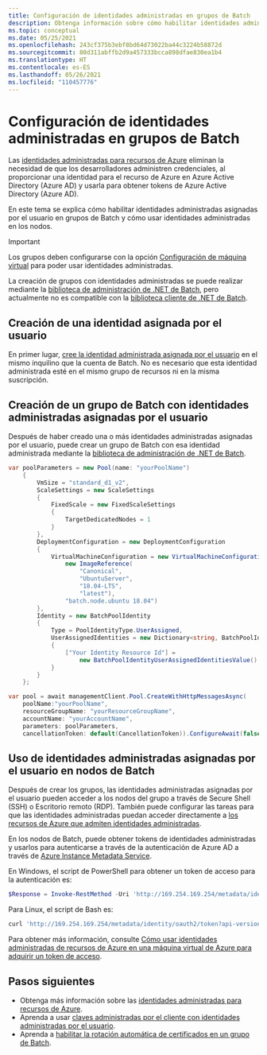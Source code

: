 ```yaml
---
title: Configuración de identidades administradas en grupos de Batch
description: Obtenga información sobre cómo habilitar identidades administradas asignadas por el usuario en grupos de Batch y cómo usar identidades administradas en los nodos.
ms.topic: conceptual
ms.date: 05/25/2021
ms.openlocfilehash: 243cf375b3ebf8bd64d73022ba44c3224b58872d
ms.sourcegitcommit: 80d311abffb2d9a457333bcca898dfae830ea1b4
ms.translationtype: HT
ms.contentlocale: es-ES
ms.lasthandoff: 05/26/2021
ms.locfileid: "110457776"
---
```

# <a name="configure-managed-identities-in-batch-pools"></a>Configuración de identidades administradas en grupos de Batch

Las [identidades administradas para recursos de Azure](../active-directory/managed-identities-azure-resources/overview.md) eliminan la necesidad de que los desarrolladores administren credenciales, al proporcionar una identidad para el recurso de Azure en Azure Active Directory (Azure AD) y usarla para obtener tokens de Azure Active Directory (Azure AD).

En este tema se explica cómo habilitar identidades administradas asignadas por el usuario en grupos de Batch y cómo usar identidades administradas en los nodos.

> [!IMPORTANT]
> Los grupos deben configurarse con la opción [Configuración de máquina virtual](nodes-and-pools.md#virtual-machine-configuration) para poder usar identidades administradas.
>
> La creación de grupos con identidades administradas se puede realizar mediante la [biblioteca de administración de .NET de Batch](/dotnet/api/overview/azure/batch#management-library), pero actualmente no es compatible con la [biblioteca cliente de .NET de Batch](/dotnet/api/overview/azure/batch#client-library).

## <a name="create-a-user-assigned-identity"></a>Creación de una identidad asignada por el usuario

En primer lugar, [cree la identidad administrada asignada por el usuario](../active-directory/managed-identities-azure-resources/how-to-manage-ua-identity-portal.md#create-a-user-assigned-managed-identity) en el mismo inquilino que la cuenta de Batch. No es necesario que esta identidad administrada esté en el mismo grupo de recursos ni en la misma suscripción.

## <a name="create-a-batch-pool-with-user-assigned-managed-identities"></a>Creación de un grupo de Batch con identidades administradas asignadas por el usuario

Después de haber creado una o más identidades administradas asignadas por el usuario, puede crear un grupo de Batch con esa identidad administrada mediante la [biblioteca de administración de .NET de Batch](/dotnet/api/overview/azure/batch#management-library).

```csharp
var poolParameters = new Pool(name: "yourPoolName")
    {
        VmSize = "standard_d1_v2",
        ScaleSettings = new ScaleSettings
        {
            FixedScale = new FixedScaleSettings
            {
                TargetDedicatedNodes = 1
            }
        },
        DeploymentConfiguration = new DeploymentConfiguration
        {
            VirtualMachineConfiguration = new VirtualMachineConfiguration(
                new ImageReference(
                    "Canonical",
                    "UbuntuServer",
                    "18.04-LTS",
                    "latest"),
                "batch.node.ubuntu 18.04")
        },
        Identity = new BatchPoolIdentity
        {
            Type = PoolIdentityType.UserAssigned,
            UserAssignedIdentities = new Dictionary<string, BatchPoolIdentityUserAssignedIdentitiesValue>
            {
                ["Your Identity Resource Id"] =
                    new BatchPoolIdentityUserAssignedIdentitiesValue()
            }
        }
    };

var pool = await managementClient.Pool.CreateWithHttpMessagesAsync(
    poolName:"yourPoolName",
    resourceGroupName: "yourResourceGroupName",
    accountName: "yourAccountName",
    parameters: poolParameters,
    cancellationToken: default(CancellationToken)).ConfigureAwait(false);    
```

## <a name="use-user-assigned-managed-identities-in-batch-nodes"></a>Uso de identidades administradas asignadas por el usuario en nodos de Batch

Después de crear los grupos, las identidades administradas asignadas por el usuario pueden acceder a los nodos del grupo a través de Secure Shell (SSH) o Escritorio remoto (RDP). También puede configurar las tareas para que las identidades administradas puedan acceder directamente a [los recursos de Azure que admiten identidades administradas](../active-directory/managed-identities-azure-resources/services-support-managed-identities.md).

En los nodos de Batch, puede obtener tokens de identidades administradas y usarlos para autenticarse a través de la autenticación de Azure AD a través de [Azure Instance Metadata Service](../virtual-machines/windows/instance-metadata-service.md).

En Windows, el script de PowerShell para obtener un token de acceso para la autenticación es:

```powershell
$Response = Invoke-RestMethod -Uri 'http://169.254.169.254/metadata/identity/oauth2/token?api-version=2018-02-01&resource={Resource App Id Url}' -Method GET -Headers @{Metadata="true"} 
```

Para Linux, el script de Bash es:

```bash
curl 'http://169.254.169.254/metadata/identity/oauth2/token?api-version=2018-02-01&resource={Resource App Id Url}' -H Metadata:true
```

Para obtener más información, consulte [Cómo usar identidades administradas de recursos de Azure en una máquina virtual de Azure para adquirir un token de acceso](../active-directory/managed-identities-azure-resources/how-to-use-vm-token.md).

## <a name="next-steps"></a>Pasos siguientes

- Obtenga más información sobre las [identidades administradas para recursos de Azure](../active-directory/managed-identities-azure-resources/overview.md).
- Aprenda a usar [claves administradas por el cliente con identidades administradas por el usuario](batch-customer-managed-key.md).
- Aprenda a [habilitar la rotación automática de certificados en un grupo de Batch](automatic-certificate-rotation.md).
